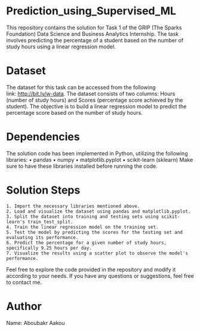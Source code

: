 # Prediction_using_Supervised_ML
This repository contains the solution for Task 1 of the GRIP (The Sparks Foundation) Data Science and Business Analytics Internship. The task involves predicting the percentage of a student based on the number of study hours using a linear regression model.

# Dataset
The dataset for this task can be accessed from the following link: http://bit.ly/w-data.
The dataset consists of two columns: Hours (number of study hours) and Scores (percentage score achieved by the student). The objective is to build a linear regression model to predict the percentage score based on the number of study hours.

# Dependencies
The solution code has been implemented in Python, utilizing the following libraries:
    • pandas
    • numpy
    • matplotlib.pyplot
    • scikit-learn (sklearn) Make sure to have these libraries installed before running the code.
    
# Solution Steps
    1. Import the necessary libraries mentioned above.
    2. Load and visualize the dataset using pandas and matplotlib.pyplot.
    3. Split the dataset into training and testing sets using scikit-learn's train_test_split.
    4. Train the linear regression model on the training set.
    5. Test the model by predicting the scores for the testing set and evaluating its performance.
    6. Predict the percentage for a given number of study hours, specifically 9.25 hours per day.
    7. Visualize the results using a scatter plot to observe the model's performance.
    
Feel free to explore the code provided in the repository and modify it according to your needs. If you have any questions or suggestions, feel free to contact me.

# Author
Name: Aboubakr Aakou
